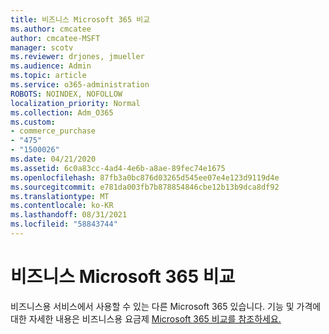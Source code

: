 ```yaml
---
title: 비즈니스 Microsoft 365 비교
ms.author: cmcatee
author: cmcatee-MSFT
manager: scotv
ms.reviewer: drjones, jmueller
ms.audience: Admin
ms.topic: article
ms.service: o365-administration
ROBOTS: NOINDEX, NOFOLLOW
localization_priority: Normal
ms.collection: Adm_O365
ms.custom:
- commerce_purchase
- "475"
- "1500026"
ms.date: 04/21/2020
ms.assetid: 6c0a83cc-4ad4-4e6b-a8ae-89fec74e1675
ms.openlocfilehash: 87fb3a0bc876d03265d545ee07e4e123d9119d4e
ms.sourcegitcommit: e781da003fb7b878854846cbe12b13b9dca8df92
ms.translationtype: MT
ms.contentlocale: ko-KR
ms.lasthandoff: 08/31/2021
ms.locfileid: "58843744"
---
```

# <a name="compare-microsoft-365-for-business"></a>비즈니스 Microsoft 365 비교

비즈니스용 서비스에서 사용할 수 있는 다른 Microsoft 365 있습니다. 기능 및 가격에 대한 자세한 내용은 비즈니스용 요금제 [Microsoft 365 비교를 참조하세요.](https://www.microsoft.com/microsoft-365/business/compare-all-microsoft-365-business-products)  